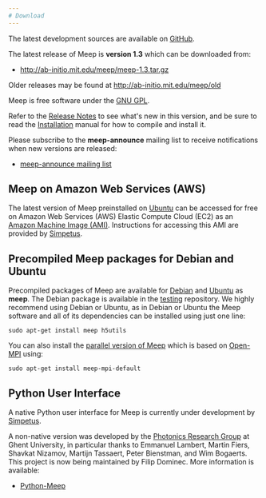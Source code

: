 ```yaml
---
# Download
---
```


The latest development sources are available on [GitHub](https://github.com/stevengj/meep).

The latest release of Meep is **version 1.3** which can be downloaded from:

-   <http://ab-initio.mit.edu/meep/meep-1.3.tar.gz>

Older releases may be found at <http://ab-initio.mit.edu/meep/old>

Meep is free software under the [GNU GPL](License_and_Copyright.md).

Refer to the [Release Notes](Release_Notes.md) to see what's new in this version, and be sure to read the [Installation](Installation.md) manual for how to compile and install it.

Please subscribe to the **meep-announce** mailing list to receive notifications when new versions are released:

-   [meep-announce mailing list](http://ab-initio.mit.edu/cgi-bin/mailman/listinfo/meep-announce)

Meep on Amazon Web Services (AWS)
---------------------------------

The latest version of Meep preinstalled on [Ubuntu](https://en.wikipedia.org/wiki/Ubuntu) can be accessed for free on Amazon Web Services (AWS) Elastic Compute Cloud (EC2) as an [Amazon Machine Image (AMI)](https://aws.amazon.com/marketplace/pp/B01KHWH0AS). Instructions for accessing this AMI are provided by [Simpetus](http://www.simpetuscloud.com/launchsims.html).

Precompiled Meep packages for Debian and Ubuntu
-----------------------------------------------

Precompiled packages of Meep are available for [Debian](https://en.wikipedia.org/wiki/Debian) and [Ubuntu](https://en.wikipedia.org/wiki/Ubuntu) as **meep**. The Debian package is available in the [testing](http://packages.debian.org/testing/science/meep) repository. We highly recommend using Debian or Ubuntu, as in Debian or Ubuntu the Meep software and all of its dependencies can be installed using just one line:

```
sudo apt-get install meep h5utils
```

You can also install the [parallel version of Meep](http://packages.debian.org/testing/science/meep-mpi-default) which is based on [Open-MPI](https://www.open-mpi.org/) using:

```
sudo apt-get install meep-mpi-default
```

Python User Interface
----------------

A native Python user interface for Meep is currently under development by [Simpetus](http://www.simpetuscloud.com).

A non-native version was developed by the [Photonics Research Group](http://photonics.intec.ugent.be/) at Ghent University, in particular thanks to Emmanuel Lambert, Martin Fiers, Shavkat Nizamov, Martijn Tassaert, Peter Bienstman, and Wim Bogaerts. This project is now being maintained by Filip Dominec. More information is available:

-   [Python-Meep](http://f.dominec.eu/meep/)